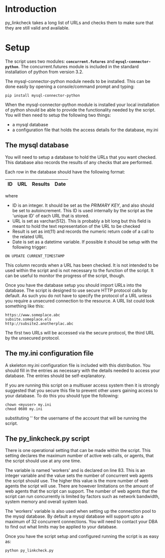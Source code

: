# Introduction
py_linkcheck takes a long list of URLs and checks them to make sure that they are still valid and available.

# Setup
The script uses two modules: **``concurrent.futures``** and **``mysql-connector-python``**. The concurrent.futures module is included in the standard installation of python from version 3.2.

The mysql-connector-python module needs to be installed. This can be done easily by opening a console/command prompt and typing:

`pip install mysql-connector-python`

When the mysql-connector-python module is installed your local installation of python should be able to provide the functionality needed by the script. You will then need to setup the following two things:

- a mysql database
- a configuration file that holds the access details for the database, my.ini

## The mysql database
You will need to setup a database to hold the URLs that you want checked. This database also records the results of any checks that are performed.

Each row in the database should have the following format:

| ID  | URL  | Results  | Date  |
|---|---|---|---|

where
- ID is an integer. It should be set as the *PRIMARY KEY*, and also should be set to autoincrement. This ID is used internally by the script as the 'unique ID' of each URL that is stored.
- URL is set as varchar(512). This is probably a bit long but this field is meant to hold the text representation of the URL to be checked
- Result is set as int(11) and records the numeric return code of a call to the related URL
- Date is set as a datetime variable. If possible it should be setup with the following trigger:

 ` ON UPDATE CURRENT_TIMESTAMP `

 This column records when a URL has been checked. It is not intended to be used within the script and is not necessary to the function of the script. It can be useful to monitor the progress of the script, though.

Once you have the database setup you should import URLs into the database. The script is designed to use secure HTTP protocol calls by default. As such you do not have to specify the protocol of a URL unless you require a unsecured connection to the resource. A URL list could look something like this:

```
https://www.someplace.abc
subsite.someplace.els
http://subsite2.anotherplac.abc
```

The first two URLs will be accessed via the secure protocol, the third URL by the unsecured protocol.

## The my.ini configuration file
A skeleton my.ini configuration file is included with this distribution. You should fill in the entries as necessary with the details needed to access your database. The entries should be self-explanatory.

If you are running this script on a multiuser access system then it is strongly suggested that you secure this file to prevent other users gaining access to your database. To do this you should type the following:

```
chown <myuser> my.ini
chmod 0600 my.ini
```

substituting '<myuser>' for the username of the account that will be running the script.

## The py_linkcheck.py script
There is one operational setting that can be made within the script. This setting declares the maximum number of active web calls, or agents, that the script should use at any one time.

The variable is named 'workers' and is declared on line 83. This is an integer variable and the value sets the number of concurrent web agents the script should use. The higher this value is the more number of web agents the script will use. There are however limitations on the amount of web agents that the script can support. The number of web agents that the script can run concurrently is limited by factors such as network bandwidth, system memory and overall system load.

The 'workers' variable is also used when setting up the connection pool to the mysql database. By default a mysql database will support upto a maximum of 32 concurrent connections. You will need to contact your DBA to find out what limits may be applied to your database.

Once you have the script setup and configured running the script is as easy as:

`python py_linkcheck.py`
